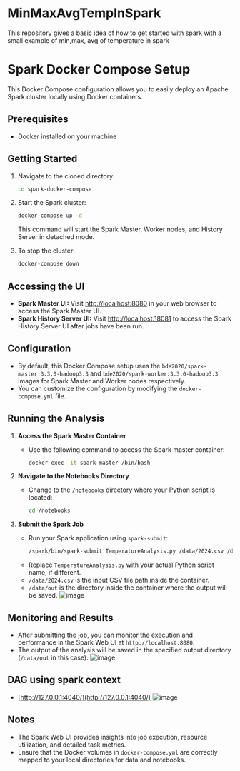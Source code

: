 # MinMaxAvgTempInSpark
This repository gives a basic idea of how to get started with spark with a small example of min,max, avg of temperature in spark



# Spark Docker Compose Setup

This Docker Compose configuration allows you to easily deploy an Apache Spark cluster locally using Docker containers.

## Prerequisites

- Docker installed on your machine

## Getting Started


1. Navigate to the cloned directory:

   ```bash
   cd spark-docker-compose
   ```

2. Start the Spark cluster:

   ```bash
   docker-compose up -d
   ```

   This command will start the Spark Master, Worker nodes, and History Server in detached mode.

3. To stop the cluster:

   ```bash
   docker-compose down
   ```

## Accessing the UI

- **Spark Master UI:** Visit [http://localhost:8080](http://localhost:8080) in your web browser to access the Spark Master UI.
- **Spark History Server UI:** Visit [http://localhost:18081](http://localhost:18081) to access the Spark History Server UI after jobs have been run.

## Configuration

- By default, this Docker Compose setup uses the `bde2020/spark-master:3.3.0-hadoop3.3` and `bde2020/spark-worker:3.3.0-hadoop3.3` images for Spark Master and Worker nodes respectively.
- You can customize the configuration by modifying the `docker-compose.yml` file.
## Running the Analysis

1. **Access the Spark Master Container**
   - Use the following command to access the Spark master container:
     ```bash
     docker exec -it spark-master /bin/bash
     ```

2. **Navigate to the Notebooks Directory**
   - Change to the `/notebooks` directory where your Python script is located:
     ```bash
     cd /notebooks
     ```

3. **Submit the Spark Job**
   - Run your Spark application using `spark-submit`:
     ```bash
     /spark/bin/spark-submit TemperatureAnalysis.py /data/2024.csv /data/out
     ```
   - Replace `TemperatureAnalysis.py` with your actual Python script name, if different.
   - `/data/2024.csv` is the input CSV file path inside the container.
   - `/data/out` is the directory inside the container where the output will be saved.
     ![image](https://github.com/aravind2060/MinMaxAvgTempInSpark/assets/38257404/13d7eb8b-35ee-4034-8ace-35516704859e)


## Monitoring and Results

- After submitting the job, you can monitor the execution and performance in the Spark Web UI at `http://localhost:8080`.
- The output of the analysis will be saved in the specified output directory (`/data/out` in this case).
  ![image](https://github.com/aravind2060/MinMaxAvgTempInSpark/assets/38257404/243d2cb4-a555-4a4d-8365-ee22b5926ddf)

## DAG using spark context
- [http://127.0.0.1:4040/](http://127.0.0.1:4040/)
![image](https://github.com/aravind2060/MinMaxAvgTempInSpark/assets/38257404/93b633c7-c8b1-4ba9-ac20-ad89544ffe01)


## Notes

- The Spark Web UI provides insights into job execution, resource utilization, and detailed task metrics.
- Ensure that the Docker volumes in `docker-compose.yml` are correctly mapped to your local directories for data and notebooks.
